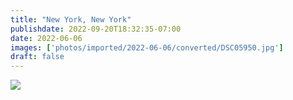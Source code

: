 ```yaml
---
title: "New York, New York"
publishdate: 2022-09-20T18:32:35-07:00
date: 2022-06-06
images: ['photos/imported/2022-06-06/converted/DSC05950.jpg']
draft: false
---
```




![](../photos/imported/2022-06-06/converted/DSC05921.jpg)